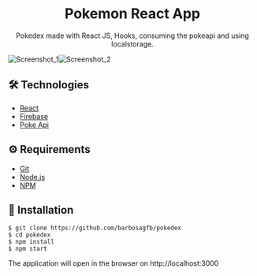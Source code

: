 # <div align="center"> Pokemon React App</div>
                           
<p align="center"> Pokedex made with React JS, Hooks,  consuming the pokeapi and using localstorage.</p>


![Screenshot_1](/imgs/pokedex1.jpeg "Screenshot_1")![Screenshot_2](/imgs/pokedex2.jpeg "Screenshot_2")
## 🛠️ Technologies

<ul>
  <li><a href="https://reactjs.org/">React</a></li>
  <li><a href="https://firebase.google.com/?hl=pt-br">Firebase</a></li>
  <li><a href="https://pokeapi.co/">Poke Api</a></li>
</ul>

## ⚙️ Requirements

<ul>
  <li><a href="https://git-scm.com/">Git</a></li>
  <li><a href="https://nodejs.org/en/">Node.js</a></li>
  <li><a href="https://www.npmjs.com/">NPM</a></li>
</ul>

## 🚀 Installation

```
$ git clone https://github.com/barbosagfb/pokedex
$ cd pokedex
$ npm install
$ npm start
```

The application will open in the browser on http://localhost:3000


